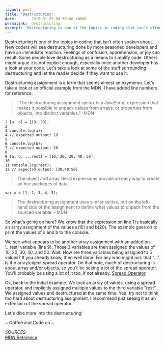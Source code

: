 ```yaml
---
layout: post
title: "Destructuring"
date:       2019-01-05 00:30:00 +0000
permalink:  destructuring
excerpt: "Destructuring is one of the topics in coding that isn't often spoken about. New coders will see destructuring done by more seasoned devs and have an immediate reaction. Feelings of confusion, apprehension, or joy can result. Some people love destructuring as a means to simplify code. Others might argue it is not explicit enough, especially once another developer has a look at your code. Let's take a look at some of the stuff surrounding destructuring and let the reader decide if they want to use it."
---
```

 
Destructuring is one of the topics in coding that isn't often spoken about. New coders will see destructuring done by more seasoned developers and have an immediate reaction. Feelings of confusion, apprehension, or joy can result. Some people love destructuring as a means to simplify code. Others might argue it is not explicit enough, especially once another developer has a look at your code. Let's take a look at some of the stuff surrounding destructuring and let the reader decide if they want to use it.  

Destructuring assignment is a term that seems almost an oxymoron. Let's take a look at an official example from the MDN. I have added line numbers for reference.  

>"The destructuring assignment syntax is a JavaScript expression that makes it possible to unpack values from arrays, or properties from objects, into distinct variables." -MDN 

~~~
1 [a, b] = [10, 20];
2
3 console.log(a);
4 // expected output: 10
5
6 console.log(b);
7 // expected output: 20
8
9 [a, b, ...rest] = [10, 20, 30, 40, 50];
10
11 console.log(rest);
12 // expected output: [30,40,50]
~~~
>The object and array literal expressions provide an easy way to create ad hoc packages of data.
~~~
var x = [1, 2, 3, 4, 5];
~~~
>The destructuring assignment uses similar syntax, but on the left-hand side of the assignment to define what values to unpack from the sourced variable. - MDN

So what's going on here? We know that the expression on line 1 is basically an array assignment of the values a(10) and b(20). The example goes on to print the values of a and b to the console. 

We see what appears to be another array assignment with an added on '...rest' variable (line 9). Those 3 variables are then assigned the values of 10, 20, 30, 40, and 50. Wait. How are three variables being assigned to 5 values? If you already know, then well done. For any who might not: that "..." is the array/object spread operator. On that note, much of destructuring is about array and/or objects, so you'll be seeing a lot of the spread operator. You'll probably be using a lot of it too, if not already. [Spread Operator](https://developer.mozilla.org/en-US/docs/Web/JavaScript/Reference/Operators/Spread_syntax)

Ok, back to the initial example. We took an array of values, using a spread operator, and implicitly assigned multiple values to the third variable "rest". We assigned values and destructured at the same time. Yea, try not to think too hard about destructuring assignment. I recommend just seeing it as an extension of the spread operator.  

Let's dive more into the destructuring!






~ Coffee and Code on ~

*SOURCES:*  
[MDN Reference](https://developer.mozilla.org/en-US/docs/Web/JavaScript/Reference/Operators/Destructuring_assignment)  